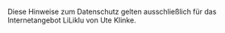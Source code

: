 Diese Hinweise zum Datenschutz gelten ausschließlich für das Internetangebot LiLiklu von Ute Klinke.

